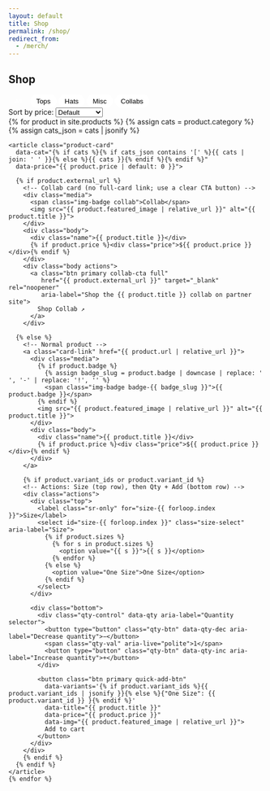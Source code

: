 ```yaml
---
layout: default
title: Shop
permalink: /shop/
redirect_from:
  - /merch/
---
```


<section class="container merch-index">
  <h1>Shop</h1>

  <!-- Filters + Sort -->
  <div class="shop-controls">
    <div class="filter">
      <button class="chip active" data-filter="all">All</button>
      <button class="chip" data-filter="tops">Tops</button>
      <button class="chip" data-filter="hats">Hats</button>
      <button class="chip" data-filter="misc">Misc</button>
      <button class="chip" data-filter="collab">Collabs</button>
    </div>
    <div class="sort">
      <label for="sortPrice">Sort by price:</label>
      <select id="sortPrice">
        <option value="default">Default</option>
        <option value="asc">Low to High</option>
        <option value="desc">High to Low</option>
      </select>
    </div>
  </div>

  <!-- Grid -->
  <div class="products" id="products">
    {% for product in site.products %}
    {% assign cats = product.category %}
    {% assign cats_json = cats | jsonify %}

    <article class="product-card"
      data-cat="{% if cats %}{% if cats_json contains '[' %}{{ cats | join: ' ' }}{% else %}{{ cats }}{% endif %}{% endif %}"
      data-price="{{ product.price | default: 0 }}">

      {% if product.external_url %}
        <!-- Collab card (no full-card link; use a clear CTA button) -->
        <div class="media">
          <span class="img-badge collab">Collab</span>
          <img src="{{ product.featured_image | relative_url }}" alt="{{ product.title }}">
        </div>
        <div class="body">
          <div class="name">{{ product.title }}</div>
          {% if product.price %}<div class="price">${{ product.price }}</div>{% endif %}
        </div>
        <div class="body actions">
          <a class="btn primary collab-cta full"
             href="{{ product.external_url }}" target="_blank" rel="noopener"
             aria-label="Shop the {{ product.title }} collab on partner site">
            Shop Collab ↗
          </a>
        </div>

      {% else %}
        <!-- Normal product -->
        <a class="card-link" href="{{ product.url | relative_url }}">
          <div class="media">
            {% if product.badge %}
              {% assign badge_slug = product.badge | downcase | replace: ' ', '-' | replace: '!', '' %}
              <span class="img-badge badge-{{ badge_slug }}">{{ product.badge }}</span>
            {% endif %}
            <img src="{{ product.featured_image | relative_url }}" alt="{{ product.title }}">
          </div>
          <div class="body">
            <div class="name">{{ product.title }}</div>
            {% if product.price %}<div class="price">${{ product.price }}</div>{% endif %}
          </div>
        </a>

        {% if product.variant_ids or product.variant_id %}
        <!-- Actions: Size (top row), then Qty + Add (bottom row) -->
        <div class="actions">
          <div class="top">
            <label class="sr-only" for="size-{{ forloop.index }}">Size</label>
            <select id="size-{{ forloop.index }}" class="size-select" aria-label="Size">
              {% if product.sizes %}
                {% for s in product.sizes %}
                  <option value="{{ s }}">{{ s }}</option>
                {% endfor %}
              {% else %}
                <option value="One Size">One Size</option>
              {% endif %}
            </select>
          </div>

          <div class="bottom">
            <div class="qty-control" data-qty aria-label="Quantity selector">
              <button type="button" class="qty-btn" data-qty-dec aria-label="Decrease quantity">−</button>
              <span class="qty-val" aria-live="polite">1</span>
              <button type="button" class="qty-btn" data-qty-inc aria-label="Increase quantity">+</button>
            </div>

            <button class="btn primary quick-add-btn"
              data-variants='{% if product.variant_ids %}{{ product.variant_ids | jsonify }}{% else %}{"One Size": {{ product.variant_id }} }{% endif %}'
              data-title="{{ product.title }}"
              data-price="{{ product.price }}"
              data-img="{{ product.featured_image | relative_url }}">
              Add to cart
            </button>
          </div>
        </div>
        {% endif %}
      {% endif %}
    </article>
    {% endfor %}
  </div>
</section>

<style>
  /* chips */
  .chip{ border:1px solid var(--border); padding:.35rem .75rem; border-radius:999px; background:#fff; cursor:pointer; }
  .chip.active{ background:var(--navy); color:#fff; }

  /* overlay badge pinned on image */
  .product-card .media{ position:relative; }
  .img-badge{
    position:absolute; left:10px; top:10px;
    padding:4px 10px; font-size:.75rem; font-weight:700; line-height:1;
    border-radius:999px; color:#fff; background: var(--brand);
    box-shadow:0 6px 16px rgba(0,0,0,.10); pointer-events:none; user-select:none;
  }
  .img-badge.collab{ background: linear-gradient(90deg, var(--brand), var(--navy)); }

  /* explicit color mapping for known badges */
  .img-badge.badge-new{ background: var(--brand); }        /* team red */
  .img-badge.badge-bestseller{ background: var(--navy); }  /* team navy */

  /* actions layout: size row, then qty + button row */
  .actions{
    display:grid; grid-template-columns: 1fr; gap:.6rem;
    padding:12px 14px 14px; margin-top:auto;
  }
  .actions .top{ width:100%; }
  .actions .bottom{
    display:grid; grid-template-columns: auto 1fr; gap:.6rem; align-items:center;
  }

  .size-select{
    width:100%;
    min-height:40px;
    padding:.45rem .6rem;
    border:1px solid var(--border);
    border-radius:10px; background:#fff;
  }

  .qty-control{
    display:inline-flex; align-items:center; gap:.5rem;
    background:#fff; border:1px solid var(--border);
    border-radius:12px; padding:.25rem;
    box-shadow: 0 1px 2px rgba(0,0,0,.04);
  }
  .qty-btn{
    width:34px; height:34px; border:0; background:#f6f6f6;
    border-radius:10px; font-size:1.15rem; line-height:1; cursor:pointer;
  }
  .qty-val{ min-width:2ch; text-align:center; font-variant-numeric: tabular-nums; }

  .quick-add-btn{
    width:100%; justify-content:center; white-space:nowrap;
    border:0; border-radius:12px;
  }

  /* Collab CTA full-width, same gradient look */
  .collab-cta.full{ width:100%; justify-content:center; }

  /* a11y helper for the hidden label */
  .sr-only{
    position:absolute; width:1px; height:1px; padding:0; margin:-1px; overflow:hidden;
    clip:rect(0,0,0,0); white-space:nowrap; border:0;
  }
</style>

<script>
document.addEventListener('DOMContentLoaded', () => {
  // Filter
  const chips = document.querySelectorAll('.chip');
  const grid = document.getElementById('products');
  const filter = cat => {
    document.querySelectorAll('.product-card').forEach(c => {
      const cats = (c.dataset.cat || '').toLowerCase();
      c.style.display = (cat === 'all' || cats.includes(cat)) ? '' : 'none';
    });
  };
  chips.forEach(ch => ch.addEventListener('click', () => {
    chips.forEach(c => c.classList.remove('active'));
    ch.classList.add('active');
    filter(ch.dataset.filter);
  }));

  // Sort
  const sortSel = document.getElementById('sortPrice');
  sortSel.addEventListener('change', () => {
    const cards = [...document.querySelectorAll('.product-card')].filter(c => c.style.display !== 'none');
    if (sortSel.value !== 'default') {
      const dir = sortSel.value === 'asc' ? 1 : -1;
      cards.sort((a,b) => ((parseFloat(a.dataset.price)||0) - (parseFloat(b.dataset.price)||0)) * dir);
    }
    cards.forEach(c => grid.appendChild(c));
  });

  // Qty steppers
  document.addEventListener('click', (e)=>{
    const dec = e.target.closest('[data-qty-dec]');
    const inc = e.target.closest('[data-qty-inc]');
    if(dec || inc){
      const wrap = (dec||inc).closest('[data-qty]');
      const valEl = wrap.querySelector('.qty-val');
      let n = parseInt(valEl.textContent || '1', 10) || 1;
      n += inc ? 1 : -1;
      n = Math.max(1, Math.min(99, n));
      valEl.textContent = n;
    }
  });

  // Quick add
  document.addEventListener('click', (e)=>{
    const btn = e.target.closest('.quick-add-btn');
    if(!btn) return;

    const card = btn.closest('.product-card');
    const variants = JSON.parse(btn.dataset.variants || '{}');

    const sel = card.querySelector('.size-select');
    const size = sel ? sel.value : Object.keys(variants)[0];
    let variantId = variants[size];

    // Fallback for one-size objects if key mismatch
    if(!variantId){
      const vals = Object.values(variants);
      if(vals.length) variantId = vals[0];
    }

    const qty = Math.max(1, parseInt(card.querySelector('.qty-val')?.textContent || '1', 10));
    if(!variantId){ alert('Please select a size.'); return; }

    window.dispatchEvent(new CustomEvent('tm:add', { detail:{
      id:String(variantId), qty,
      title: btn.dataset.title, price: btn.dataset.price, img: btn.dataset.img
    }}));

    // open mini-cart for feedback
    document.getElementById('mini-cart')?.classList.add('open');
    document.getElementById('cart-overlay')?.classList.add('show');
  });
});
</script>
